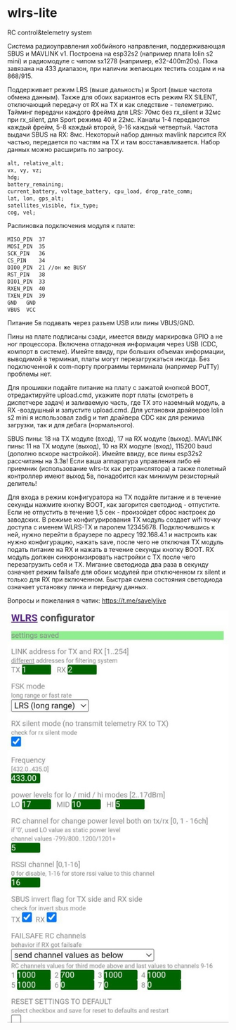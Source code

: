 # wlrs-lite
RC control&amp;telemetry system

Система радиоуправления хоббийного направления, поддерживающая SBUS и MAVLINK v1.
Построена на esp32s2 (например плата lolin s2 mini) и радиомодуле с чипом sx1278 (например, e32-400m20s).
Пока завязана на 433 диапазон, при наличии желающих тестить создам и на 868/915.

Поддерживает режим LRS (выше дальность) и Sport (выше частота обмена данным). 
Также для обоих вариантов есть режим RX SILENT, отключающий передачу от RX на TX и как следствие - телеметрию.
Тайминг передачи каждого фрейма для LRS: 70мс без rx_silent и 32мс при rx_silent, для Sport режима 40 и 22мс.
Каналы 1-4 передаются каждый фрейм, 5-8 каждый второй, 9-16 каждый четвертый.
Частота выдачи SBUS на RX: 8мс.
Некоторый набор данных mavlink парсится RX частью, передается по частям на TX и там восстанавливается. Набор данных можно расширить по запросу.
```
alt, relative_alt;
vx, vy, vz;
hdg;
battery_remaining;
current_battery, voltage_battery, cpu_load, drop_rate_comm;
lat, lon, gps_alt;
satellites_visible, fix_type;
cog, vel;
```

Распиновка подключения модуля к плате:
```
MISO_PIN  37
MOSI_PIN  35
SCK_PIN   36
CS_PIN    34
DIO0_PIN  21 //он же BUSY
RST_PIN   38
DIO1_PIN  33
RXEN_PIN  40
TXEN_PIN  39
GND   GND
VBUS  VCC
```
Питание 5в подавать через разъем USB или пины VBUS/GND.

Пины на плате подписаны сзади, имеется ввиду маркировка GPIO а не ног процессора.
Включена отладочная информация через USB (CDC, компорт в системе). Имейте ввиду, при больших объемах информации, выводимой в терминал, платы могут перезагружаться иногда. Без подключенной к com-порту программы терминала (например PuTTy) проблемы нет.

Для прошивки подайте питание на плату с зажатой кнопкой BOOT, отредактируйте upload.cmd, укажите порт платы (смотреть в диспетчере задач) и заливаемую часть, где TX это наземный модуль, а RX -воздушный и запустите upload.cmd. Для установки драйверов lolin s2 mini я использовал zadig и тип драйвера CDC как для режима загрузки, так и для дебага (нормального).

SBUS пины: 18 на TX модуле (вход), 17 на RX модуле (выход).
MAVLINK пины: 11 на TX модуле (выход), 10 на RX модуле (вход), 115200 baud (дополню вскоре настройкой).
Имейте ввиду, все пины esp32s2 рассчитаны на 3.3в! Если ваша аппаратура управления либо её приемник (использование wlrs-tx как ретранслятора) а также полетный контроллер имеют выход 5в, понадобится как минимум резисторный делитель!

Для входа в режим конфигуратора на TX подайте питание и в течение секунды нажмите кнопку BOOT, как загорится светодиод - отпустите. Если не отпустить в течение 1,5 сек - произойдет сброс настроек до заводских.
В режиме конфигурирования TX модуль создает wifi точку доступа с именем WLRS-TX и паролем 12345678. Подключившись к ней, нужно перейти в браузере по адресу 192.168.4.1 и настроить как нужно конфигурацию, нажать save, после чего не отключая TX модуль подать питание на RX и нажать в течение секунды кнопку BOOT.
RX модуль должен синхронизировать настройки с TX после чего перезагрузить себя и TX.
Мигание светодиода два раза в секунду означает режим failsafe для обоих модулей при отключенном rx silent и только для RX при включенном. Быстрая смена состояния светодиода означает установку линка и передачу данных.

Вопросы и пожелания в чатик: https://t.me/savelylive

![wm](https://github.com/whoim2/wlrs-lite/blob/main/wm.jpg?raw=true)
